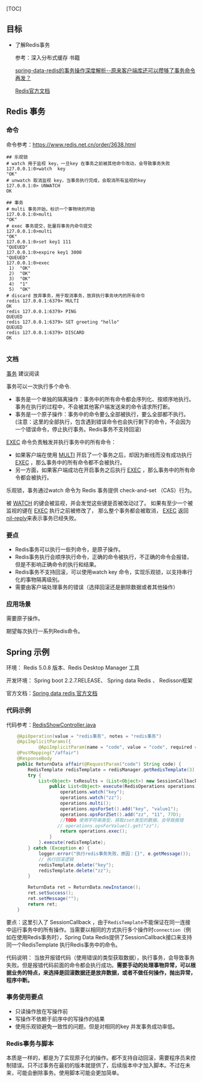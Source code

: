 [TOC]

## 目标

* 了解Redis事务

  参考：深入分布式缓存 书籍

  [spring-data-redis的事务操作深度解析--原来客户端库还可以攒够了事务命令再发？](https://www.cnblogs.com/grey-wolf/p/10142937.html)

  [Redis官方文档](http://www.redis.cn/topics/transactions.html)

 

## Redis 事务

### 命令

命令参考：https://www.redis.net.cn/order/3638.html

```shell
## 乐观锁
# watch 用于监视 key，一旦key 在事务之前被其他命令改动，会导致事务失败
127.0.0.1:0>watch  key
"OK"
# unwatch 取消监视 key，当事务执行完成，会取消所有监视的key
127.0.0.1:0> UNWATCH
OK
 
## 事务
# multi 事务开始，标识一个事物块的开始
127.0.0.1:0>multi
"OK"
# exec 事务提交，批量将事务内命令提交
127.0.0.1:0>multi
"OK"
127.0.0.1:0>set key1 111
"QUEUED"
127.0.0.1:0>expire key1 3000
"QUEUED"
127.0.0.1:0>exec
 1)  "OK"
 2)  "OK"
 3)  "OK"
 4)  "1"
 5)  "OK"
# discard 放弃事务，用于取消事务，放弃执行事务块内的所有命令
redis 127.0.0.1:6379> MULTI
OK
redis 127.0.0.1:6379> PING
QUEUED
redis 127.0.0.1:6379> SET greeting "hello"
QUEUED
redis 127.0.0.1:6379> DISCARD
OK
 
```

 

### 文档

[事务](http://www.redis.cn/topics/transactions.html) 建议阅读

事务可以一次执行多个命令.

- 事务是一个单独的隔离操作：事务中的所有命令都会序列化、按顺序地执行。事务在执行的过程中，不会被其他客户端发送来的命令请求所打断。
- 事务是一个原子操作：事务中的命令要么全部被执行，要么全部都不执行。(注意：这里的全部执行，包含遇到错误命令也会执行剩下的命令，不会因为一个错误命令，停止执行事务。Redis事务不支持回滚)

[EXEC](http://www.redis.cn/commands/exec.html) 命令负责触发并执行事务中的所有命令：

- 如果客户端在使用 [MULTI](http://www.redis.cn/commands/multi.html) 开启了一个事务之后，却因为断线而没有成功执行 [EXEC](http://www.redis.cn/commands/exec.html) ，那么事务中的所有命令都不会被执行。
- 另一方面，如果客户端成功在开启事务之后执行 [EXEC](http://www.redis.cn/commands/exec.html) ，那么事务中的所有命令都会被执行。

乐观锁，事务通过watch 命令为 Redis 事务提供 check-and-set （CAS）行为。

被 [WATCH](http://www.redis.cn/commands/watch.html) 的键会被监视，并会发觉这些键是否被改动过了。 如果有至少一个被监视的键在 [EXEC](http://www.redis.cn/commands/exec.html) 执行之前被修改了， 那么整个事务都会被取消， [EXEC](http://www.redis.cn/commands/exec.html) 返回[nil-reply](http://www.redis.cn/topics/protocol.html#nil-reply)来表示事务已经失败。

### 要点

* Redis事务可以执行一些列命令，是原子操作。
* Redis事务执行会顺序执行命令，正确的命令被执行，不正确的命令会报错，但是不影响正确命令的执行和结果。
* Redis事务不支持回滚，可以使用watch key 命令，实现乐观锁，以支持串行化的事物隔离级别。
* 需要由客户端处理事务的错误（选择回滚还是删除数据或者其他操作）

### 应用场景

需要原子操作。

期望每次执行一系列Redis命令。

## Spring 示例

环境： Redis 5.0.8 版本、Redis Desktop Manager 工具

开发环境： Spring boot 2.2.7.RELEASE、 Spring data Redis 、 Redisson框架

官方文档：[Spring  data redis 官方文档](https://docs.spring.io/spring-data/redis/docs/2.4.2/reference/html/#tx)

### 代码示例

代码参考：[RedisShowController.java](https://github.com/gengzi/codecopy/blob/master/src/main/java/fun/gengzi/codecopy/business/redis/controller/RedisShowController.java)

```java
    @ApiOperation(value = "redis事务", notes = "redis事务")
    @ApiImplicitParams({
            @ApiImplicitParam(name = "code", value = "code", required = true)})
    @PostMapping("/affair")
    @ResponseBody
    public ReturnData affair(@RequestParam("code") String code) {
        RedisTemplate redisTemplate = redisManager.getRedisTemplate(3);
        try {
            List<Object> txResults = (List<Object>) new SessionCallback<List<Object>>() {
                public List<Object> execute(RedisOperations operations) throws DataAccessException {
                    operations.watch("key");
                    operations.watch("zz");
                    operations.multi();
                    operations.opsForSet().add("key", "value1");
                    operations.opsForZSet().add("zz", "11", 77D);
                    //TODO 使用字符串类型，获取zset类型的数据，会导致报错
                   // operations.opsForValue().get("zz");
                    return operations.exec();
                }
            }.execute(redisTemplate);
        } catch (Exception e) {
            logger.error("执行redis事务失败，原因：{}", e.getMessage());
            // 执行回滚逻辑
            redisTemplate.delete("key");
            redisTemplate.delete("zz");
        }
 
        ReturnData ret = ReturnData.newInstance();
        ret.setSuccess();
        ret.setMessage("");
        return ret;
    }
```

要点：这里引入了 SessionCallback ，由于`RedisTemplate`不能保证在同一连接中运行事务中的所有操作。当需要以相同的方式执行多个操作时`connection`（例如在使用Redis事务时），Spring Data Redis提供了SessionCallback接口来支持同一个RedisTemplate 执行Redis事务中的命令。

代码说明： 当放开报错代码（使用错误的类型获取数据），执行事务，会导致事务失败。但是报错代码前面的命令都会执行成功。**需要手动的处理事物异常，可以根据业务的特点，来选择是回滚数据还是放弃数据，或者不做任何操作，抛出异常，程序中断。**

### 事务使用要点

* 只读操作放在写操作前
* 写操作不依赖于前序中的写操作的结果
* 使用乐观锁避免一致性的问题，但是对相同的key 并发事务成功率低。

### Redis事务与脚本

本质是一样的，都是为了实现原子化的操作。都不支持自动回滚，需要程序员来控制错误。只不过事务在最初的版本就提供了，后续版本中才加入脚本。不过在未来，可能会删除事务。使用脚本可能会更加简单。

 

 

 

 

 